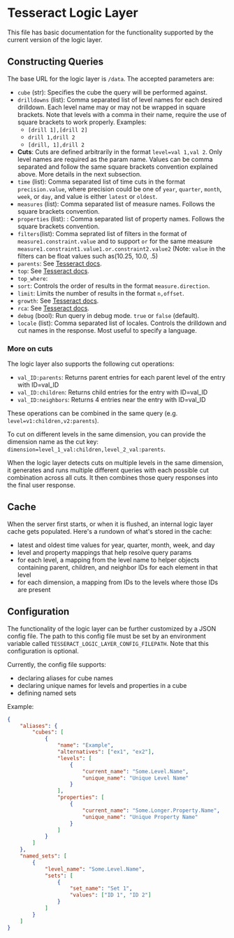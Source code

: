 # Tesseract Logic Layer

This file has basic documentation for the functionality supported by the current version of the logic layer.

## Constructing Queries

The base URL for the logic layer is `/data`. The accepted parameters are:

- `cube` (str): Specifies the cube the query will be performed against.
- `drilldowns` (list): Comma separated list of level names for each desired drilldown. Each level name may or may not be wrapped in square brackets. Note that levels with a comma in their name, require the use of square brackets to work properly. Examples:
    - `[drill 1],[drill 2]`
    - `drill 1,drill 2`
    - `[drill, 1],drill 2`
- **Cuts**: Cuts are defined arbitrarily in the format `level=val 1,val 2`. Only level names are required as the param name. Values can be comma separated and follow the same square brackets convention explained above. More details in the next subsection.
- `time` (list): Comma separated list of time cuts in the format `precision.value`, where precision could be one of `year`, `quarter`, `month`, `week`, or `day`, and value is either `latest` or `oldest`.
- `measures` (list): Comma separated list of measure names. Follows the square brackets convention.
- `properties` (list): : Comma separated list of property names. Follows the square brackets convention.
- `filters`(list): Comma seprated list of filters in the format of `measure1.constraint.value` and to support `or` for the same measure `measure1.constraint1.value1.or.constraint2.value2` (Note: `value` in the filters can be float values such as(10.25, 10.0, .5)
- `parents`: See [Tesseract docs](https://github.com/hwchen/tesseract/blob/master/tesseract-server/README.md#parents).
- `top`: See [Tesseract docs](https://github.com/hwchen/tesseract/blob/master/tesseract-server/README.md#top).
- `top_where`: 
- `sort`: Controls the order of results in the format `measure.direction`.
- `limit`: Limits the number of results in the format `n,offset`.
- `growth`: See [Tesseract docs](https://github.com/hwchen/tesseract/blob/master/tesseract-server/README.md#growth).
- `rca`: See [Tesseract docs](https://github.com/hwchen/tesseract/blob/master/tesseract-server/README.md#rca).
- `debug` (bool): Run query in debug mode. `true` or `false` (default).
- `locale` (list): Comma separated list of locales. Controls the drilldown and cut names in the response. Most useful to specify a language.

### More on cuts

The logic layer also supports the following cut operations:

- `val_ID:parents`: Returns parent entries for each parent level of the entry with ID=val_ID
- `val_ID:children`: Returns child entries for the entry with ID=val_ID
- `val_ID:neighbors`: Returns 4 entries near the entry with ID=val_ID

These operations can be combined in the same query (e.g. `level=v1:children,v2:parents`). 

To cut on different levels in the same dimension, you can provide the dimension name as the cut key: `dimension=level_1_val:children,level_2_val:parents`.

When the logic layer detects cuts on multiple levels in the same dimension, it generates and runs multiple different queries with each possible cut combination across all cuts. It then combines those query responses into the final user response.

## Cache

When the server first starts, or when it is flushed, an internal logic layer cache gets populated. Here's a rundown of what's stored in the cache:

- latest and oldest time values for year, quarter, month, week, and day
- level and property mappings that help resolve query params
- for each level, a mapping from the level name to helper objects containing parent, children, and neighbor IDs for each element in that level
- for each dimension, a mapping from IDs to the levels where those IDs are present

## Configuration

The functionality of the logic layer can be further customized by a JSON config file. The path to this config file must be set by an environment variable called `TESSERACT_LOGIC_LAYER_CONFIG_FILEPATH`. Note that this configuration is optional.

Currently, the config file supports:

- declaring aliases for cube names
- declaring unique names for levels and properties in a cube
- defining named sets

Example:

```json
{
    "aliases": {
        "cubes": [
            {
                "name": "Example",
                "alternatives": ["ex1", "ex2"],
                "levels": [
                    {
                        "current_name": "Some.Level.Name",
                        "unique_name": "Unique Level Name"
                    }
                ],
                "properties": [
                    {
                        "current_name": "Some.Longer.Property.Name",
                        "unique_name": "Unique Property Name"
                    }
                ]
            }
        ]
    },
    "named_sets": [
        {
            "level_name": "Some.Level.Name",
            "sets": [
                {
                    "set_name": "Set 1",
                    "values": ["ID 1", "ID 2"]
                }
            ]
        }
    ]
}
```
